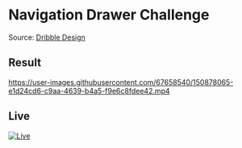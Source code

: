 # Navigation Drawer Challenge

Source: [Dribble Design](https://dribbble.com/shots/10664759-Navigation-Drawer-Animation)

## Result

https://user-images.githubusercontent.com/67658540/150878065-e1d24cd6-c9aa-4639-b4a5-f9e6c8fdee42.mp4

## Live 

[![Live](https://user-images.githubusercontent.com/67658540/150879136-6ce7e78c-59b7-4b55-8488-3c24dab2eecb.png)](https://www.youtube.com/watch?v=UzeaorFfTXI)
